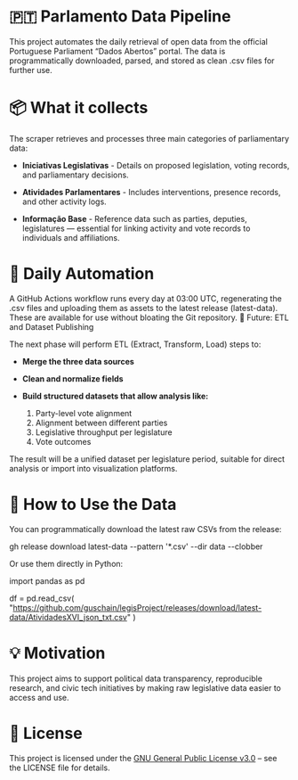 # 🇵🇹 Parlamento Data Pipeline

This project automates the daily retrieval of open data from the official Portuguese Parliament “Dados Abertos” portal. The data is programmatically downloaded, parsed, and stored as clean .csv files for further use.

# 📦 What it collects

The scraper retrieves and processes three main categories of parliamentary data:

* **Iniciativas Legislativas** - Details on proposed legislation, voting records, and parliamentary decisions.

* **Atividades Parlamentares** - Includes interventions, presence records, and other activity logs.

* **Informação Base** - Reference data such as parties, deputies, legislatures — essential for linking activity and vote records to individuals and affiliations.

# 🔁 Daily Automation

A GitHub Actions workflow runs every day at 03:00 UTC, regenerating the .csv files and uploading them as assets to the latest release (latest-data). These are available for use without bloating the Git repository.
🔧 Future: ETL and Dataset Publishing

The next phase will perform ETL (Extract, Transform, Load) steps to:

* **Merge the three data sources**

* **Clean and normalize fields**

* **Build structured datasets that allow analysis like:**

    1. Party-level vote alignment
    2. Alignment between different parties
    3. Legislative throughput per legislature
    4. Vote outcomes


The result will be a unified dataset per legislature period, suitable for direct analysis or import into visualization platforms.

# 📁 How to Use the Data

You can programmatically download the latest raw CSVs from the release:

gh release download latest-data --pattern '*.csv' --dir data --clobber

Or use them directly in Python:

import pandas as pd

df = pd.read_csv(
    "https://github.com/guschain/legisProject/releases/download/latest-data/AtividadesXVI_json_txt.csv"
)

# 💡 Motivation

This project aims to support political data transparency, reproducible research, and civic tech initiatives by making raw legislative data easier to access and use.

# 📄 License

This project is licensed under the [GNU General Public License v3.0](https://www.gnu.org/licenses/gpl-3.0.txt) – see the LICENSE file for details.
